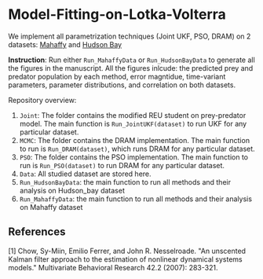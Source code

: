 # Model-Fitting-on-Lotka-Volterra

We implement all parametrization techniques (Joint UKF, PSO, DRAM) on 2 datasets: [Mahaffy](https://jmahaffy.sdsu.edu/courses/f09/math636/lectures/lotka/qualde2.html) and [Hudson Bay](https://gist.github.com/michaelosthege/27315631c1aedbe55f5affbccabef1ca)

**Instruction**: Run either ```Run_MahaffyData``` or ```Run_HudsonBayData``` to generate all the figures in the manuscript. All the figures inlcude: the predicted prey and predator population by each method, error magntidue, time-variant parameters, parameter distributions, and correlation on both datasets.

Repository overview: 
1. ```Joint```: The folder contains the modified REU student on prey-predator model. The main function is ```Run_JointUKF(dataset)``` to run UKF for any particular dataset. 
2.  ```MCMC```: The folder contains the DRAM implementation. The main function to run is ``Run_DRAM(dataset)``, which runs DRAM for any particular dataset.
3.  ```PSO```: The folder contains the PSO implementation. The main function to run is ``Run_PSO(dataset)`` to run DRAM for any particular dataset. 
4.  ```Data```: All studied dataset are stored here. 
5.  ```Run_HudsonBayData```: the main function to run all methods and their analysis on Hudson_bay dataset 
6.  ```Run_MahaffyData```: the main function to run all methods and their analysis on Mahaffy dataset 



## References
<a id="1">[1]</a> 
Chow, Sy-Miin, Emilio Ferrer, and John R. Nesselroade. "An unscented Kalman filter approach to the estimation of nonlinear dynamical systems models." Multivariate Behavioral Research 42.2 (2007): 283-321.
